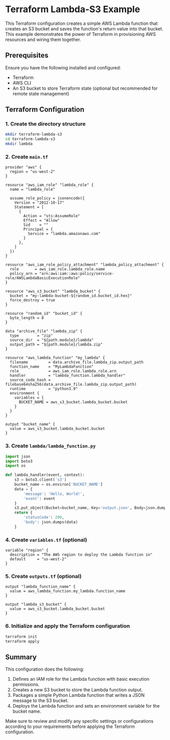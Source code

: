 # Terraform Lambda-S3 Example

This Terraform configuration creates a simple AWS Lambda function that creates an S3 bucket and saves the function's return value into that bucket. This example demonstrates the power of Terraform in provisioning AWS resources and wiring them together.

## Prerequisites

Ensure you have the following installed and configured:
- Terraform
- AWS CLI
- An S3 bucket to store Terraform state (optional but recommended for remote state management)

## Terraform Configuration

### 1. Create the directory structure
```sh
mkdir terraform-lambda-s3
cd terraform-lambda-s3
mkdir lambda
```

### 2. Create `main.tf`
```hcl
provider "aws" {
  region = "us-west-2"
}

resource "aws_iam_role" "lambda_role" {
  name = "lambda_role"

  assume_role_policy = jsonencode({
    Version = "2012-10-17"
    Statement = [
      {
        Action = "sts:AssumeRole"
        Effect = "Allow"
        Sid    = ""
        Principal = {
          Service = "lambda.amazonaws.com"
        }
      },
    ]
  })
}

resource "aws_iam_role_policy_attachment" "lambda_policy_attachment" {
  role       = aws_iam_role.lambda_role.name
  policy_arn = "arn:aws:iam::aws:policy/service-role/AWSLambdaBasicExecutionRole"
}

resource "aws_s3_bucket" "lambda_bucket" {
  bucket = "my-lambda-bucket-${random_id.bucket_id.hex}"
  force_destroy = true
}

resource "random_id" "bucket_id" {
  byte_length = 8
}

data "archive_file" "lambda_zip" {
  type        = "zip"
  source_dir  = "${path.module}/lambda"
  output_path = "${path.module}/lambda.zip"
}

resource "aws_lambda_function" "my_lambda" {
  filename         = data.archive_file.lambda_zip.output_path
  function_name    = "MyLambdaFunction"
  role             = aws_iam_role.lambda_role.arn
  handler          = "lambda_function.lambda_handler"
  source_code_hash = filebase64sha256(data.archive_file.lambda_zip.output_path)
  runtime          = "python3.9"
  environment {
    variables = {
      BUCKET_NAME = aws_s3_bucket.lambda_bucket.bucket
    }
  }
}

output "bucket_name" {
  value = aws_s3_bucket.lambda_bucket.bucket
}
```

### 3. Create `lambda/lambda_function.py`
```python
import json
import boto3
import os

def lambda_handler(event, context):
    s3 = boto3.client('s3')
    bucket_name = os.environ['BUCKET_NAME']
    data = {
        'message': 'Hello, World!',
        'event': event
    }
    s3.put_object(Bucket=bucket_name, Key='output.json', Body=json.dumps(data))
    return {
        'statusCode': 200,
        'body': json.dumps(data)
    }
```

### 4. Create `variables.tf` (optional)
```hcl
variable "region" {
  description = "The AWS region to deploy the Lambda function in"
  default     = "us-west-2"
}
```

### 5. Create `outputs.tf` (optional)
```hcl
output "lambda_function_name" {
  value = aws_lambda_function.my_lambda.function_name
}

output "lambda_s3_bucket" {
  value = aws_s3_bucket.lambda_bucket.bucket
}
```

### 6. Initialize and apply the Terraform configuration
```sh
terraform init
terraform apply
```

## Summary

This configuration does the following:
1. Defines an IAM role for the Lambda function with basic execution permissions.
2. Creates a new S3 bucket to store the Lambda function output.
3. Packages a simple Python Lambda function that writes a JSON message to the S3 bucket.
4. Deploys the Lambda function and sets an environment variable for the bucket name.

Make sure to review and modify any specific settings or configurations according to your requirements before applying the Terraform configuration.

